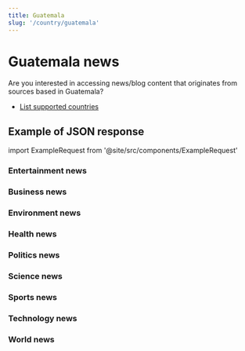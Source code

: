 ```yaml
---
title: Guatemala
slug: '/country/guatemala'
---
```


# Guatemala news

Are you interested in accessing news/blog content that originates from sources based in Guatemala?

- [List supported countries](/articles/countries)

## Example of JSON response

import ExampleRequest from '@site/src/components/ExampleRequest'

### Entertainment news
<ExampleRequest url="https://apitube.io/v1/news/articles?limit=2&category=news/Arts_and_Entertainment&country=gt"></ExampleRequest>

### Business news
<ExampleRequest url="https://apitube.io/v1/news/articles?limit=2&category=news/Business&country=gt"></ExampleRequest>

### Environment news
<ExampleRequest url="https://apitube.io/v1/news/articles?limit=2&category=news/Environment&country=gt"></ExampleRequest>

### Health news
<ExampleRequest url="https://apitube.io/v1/news/articles?limit=2&category=news/Health&country=gt"></ExampleRequest>

### Politics news
<ExampleRequest url="https://apitube.io/v1/news/articles?limit=2&category=news/Politics&country=gt"></ExampleRequest>

### Science news
<ExampleRequest url="https://apitube.io/v1/news/articles?limit=2&category=news/Science&country=gt"></ExampleRequest>

### Sports news
<ExampleRequest url="https://apitube.io/v1/news/articles?limit=2&category=news/Sports&country=gt"></ExampleRequest>

### Technology news
<ExampleRequest url="https://apitube.io/v1/news/articles?limit=2&category=news/Technology&country=gt"></ExampleRequest>

### World news
<ExampleRequest url="https://apitube.io/v1/news/articles?limit=2&category=news/World&country=gt"></ExampleRequest>
